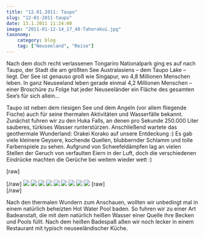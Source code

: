 ```yaml
---
title: "12.01.2011: Taupo"
slug: "12-01-2011-taupo"
date: 13.1.2011 11:24:00
image: "2011-01-12-14_17_48-Tahorakui.jpg"
taxonomy:
    category: blog
    tag: ["Neuseeland", "Reise"]
---
```


Nach dem doch recht verlassenen Tongariro Nationalpark ging es auf nach Taupo, der Stadt die am größten See Australasiens – dem Taupo Lake – liegt. Der See ist genauso groß wie Singapur, wo 4,8 Millionen Menschen leben. In ganz Neuseeland leben gerade einmal 4,2 Millionen Menschen – einer Broschüre zu Folge hat jeder Neuseeländer ein Fläche des gesamten See’s für sich allein…

Taupo ist neben dem riesigen See und dem Angeln (vor allem fliegende Fische) auch für seine thermalen Aktivitäten und Wasserfälle bekannt. Zunächst  fuhren wir zu den Huka Falls, an denen pro Sekunde 250.000 Liter sauberes, türkises Wasser runterstürzen. Anschließend wartete das geothermale Wunderland: Orakei Korako auf unsere Entdeckung :) Es gab viele kleinere Geysere, kochende Quellen, blubbernder Schlamm und tolle Farbenspiele zu sehen.
Aufgrund von Schwefeldämpfen lag an vielen Stellen der Geruch von verfaulten Eiern in der Luft, doch die verschiedenen Eindrücke machten die Gerüche bei weitem wieder wett  :)

[raw]<div class="photoset-grid" data-layout="2112111">[/raw]
![](2011-01-12-12_01_46-Wairakei.jpg)
![](2011-01-12-12_05_06-Wairakei.jpg)
![](2011-01-12-13_46_06-Tahorakui.jpg)
![](2011-01-12-13_46_20-Tahorakui.jpg)
![](2011-01-12-13_46_35-Tahorakui.jpg)
![](2011-01-12-13_48_42-Tahorakui.jpg)
![](2011-01-12-13_50_05-Tahorakui.jpg)
![](2011-01-12-13_51_01-Tahorakui.jpg)
![](2011-01-12-16_56_28-Wairakei.jpg)
[raw]</div>[/raw]

Nach den thermalen Wundern zum Anschauen, wollten wir unbedingt mal in einem natürlich beheizten Hot Water Pool baden. So fuhren wir zu einer Art Badeanstalt, die mit dem natürlich heißen Wasser einer Quelle ihre Becken und Pools füllt. Nach dem heißen Badespaß aßen wir noch lecker in einem Restaurant mit typisch neuseeländischer Küche.
